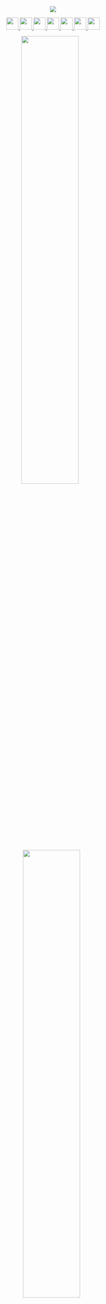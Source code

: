<div align="center">

  <a href="https://www.twitch.tv/gamingevolutioncentre" target="_blank" rel="noreferrer"><img
src="https://img.shields.io/twitch/status/gamingevolutioncentre?logo=twitchsx&style=for-the-badge&color=6441a4&labelColor=1c1917&label=TWITCH+STATUS" /></a>

  <a href="https://www.github.com/GamingEvolutionCentre" target="_blank" rel="noreferrer"> <picture> <source media="(prefers-color-scheme: dark)" srcset="https://raw.githubusercontent.com/danielcranney/readme-generator/main/public/icons/socials/github-dark.svg" /> <source media="(prefers-color-scheme: light)" srcset="https://raw.githubusercontent.com/danielcranney/readme-generator/main/public/icons/socials/github.svg" /> <img src="https://raw.githubusercontent.com/danielcranney/readme-generator/main/public/icons/socials/github.svg" width="32" height="32" /> </picture> </a>
  <a href="https://www.discord.gg/yWfKYRWDF6" target="_blank" rel="noreferrer"> <picture> <source media="(prefers-color-scheme: dark)" srcset="https://raw.githubusercontent.com/danielcranney/readme-generator/main/public/icons/socials/discord-dark.svg" /> <source media="(prefers-color-scheme: light)" srcset="https://raw.githubusercontent.com/danielcranney/readme-generator/main/public/icons/socials/discord.svg" /> <img src="https://raw.githubusercontent.com/danielcranney/readme-generator/main/public/icons/socials/discord.svg" width="32" height="32" /> </picture> </a>
  <a href="https://www.twitch.tv/gamingevolutioncentre" target="_blank" rel="noreferrer"> <picture> <source media="(prefers-color-scheme: dark)" srcset="https://raw.githubusercontent.com/danielcranney/readme-generator/main/public/icons/socials/twitch-dark.svg" /> <source media="(prefers-color-scheme: light)" srcset="https://raw.githubusercontent.com/danielcranney/readme-generator/main/public/icons/socials/twitch.svg" /> <img src="https://raw.githubusercontent.com/danielcranney/readme-generator/main/public/icons/socials/twitch.svg" width="32" height="32" /> </picture> </a>
  <a href="https://www.youtube.com/@GamingEvolutionCentre" target="_blank" rel="noreferrer"> <picture> <source media="(prefers-color-scheme: dark)" srcset="https://raw.githubusercontent.com/danielcranney/readme-generator/main/public/icons/socials/youtube-dark.svg" /> <source media="(prefers-color-scheme: light)" srcset="https://raw.youtube.svg" /> <img src="https://raw.githubusercontent.com/danielcranney/readme-generator/main/public/icons/socials/youtube.svg" width="32" height="32" /> </picture> </a>
  <a href="http://www.facebook.com/GamingEvolutionCentre" target="_blank" rel="noreferrer"> <picture> <source media="(prefers-color-scheme: dark)" srcset="https://raw.githubusercontent.com/danielcranney/readme-generator/main/public/icons/socials/facebook-dark.svg" /> <source media="(prefers-color-scheme: light)" srcset="https://raw.githubusercontent.com/danielcranney/readme-generator/main/public/icons/socials/facebook.svg" /> <img src="https://raw.githubusercontent.com/danielcranney/readme-generator/main/public/icons/socials/facebook.svg" width="32" height="32" /> </picture> </a>
  <a href="http://www.instagram.com/GamingEvolutionCentre" target="_blank" rel="noreferrer"> <picture> <source media="(prefers-color-scheme: dark)" srcset="https://raw.githubusercontent.com/danielcranney/readme-generator/main/public/icons/socials/instagram-dark.svg" /> <source media="(prefers-color-scheme: light)" srcset="https://raw.githubusercontent.com/danielcranney/readme-generator/main/public/icons/socials/instagram.svg" /> <img src="https://raw.githubusercontent.com/danielcranney/readme-generator/main/public/icons/socials/instagram.svg" width="32" height="32" /> </picture> </a>
  <a href="https://www.x.com/GamingEvoCentre" target="_blank" rel="noreferrer"> <picture> <source media="(prefers-color-scheme: dark)" srcset="https://raw.githubusercontent.com/danielcranney/readme-generator/main/public/icons/socials/twitter-dark.svg" /> <source media="(prefers-color-scheme: light)" srcset="https://raw.githubusercontent.com/danielcranney/readme-generator/main/public/icons/socials/twitter.svg" /> <img src="https://raw.githubusercontent.com/danielcranney/readme-generator/main/public/icons/socials/twitter.svg" width="32" height="32" /> </picture> </a>
</p>
</div>

<div class='container' align="center">
  <img style="height: auto; width: 55%;" class="img" src="https://github-readme-stats.vercel.app/api?username=GamingEvolutionCentre&show_icons=true&theme=dark" />
&nbsp;
&nbsp;
  <img style="height: auto; width: 55%;" class="img" src="https://github-readme-stats.vercel.app/api/top-langs/?username=GamingEvolutionCentre&show_icons=true&theme=dark&langs_count=8&layout=compact" />
&nbsp;
  <img style="height: auto; width: 55%;" class="img" src="https://streak-stats.demolab.com/?user=GamingEvolutionCentre&theme=dark&layout=compact" /></div>
</div>

- 🔭 I’m currently working at [P33R Finance](https://www.linkedin.com/company/p33r-finance/) where we were [incubated by Tenity](https://www.linkedin.com/posts/p33r-finance_tenity-invests-in-13-disruptive-early-stage-activity-7118550943268294656-cH__?utm_source=share&utm_medium=member_desktop) and selected for [AWS Startups Build Accelerator 2023](https://www.linkedin.com/posts/p33r-finance_p33r-awsbuildaccelerator-activity-7121072561857208320-U9f-?utm_source=share&utm_medium=member_desktop).
- 🌱 I’m passionate about [serverless in AWS](https://aws.amazon.com/serverless/) and [Web3](https://ethereum.org/en/web3/).
- 📝 I’m aiming to write **one article per week** starting from November 2023.
- 🏆 I'm striving to increase my [GitHub stats rating](#🏆-my-stats) by contributing to [open source](https://opensource.com/resources/what-open
  
## 👷 Check out what I'm currently working on:
- 🔭 I’m currently working on my ![Discord-Bot](https://github.com/GamingEvolutionCentre/Gaming-Evolution-Centre-Bot)

## 🌱 My latest projects:
- 🌱 I’m passionate about my ![README](https://github.com/GamingEvolutionCentre/Gaming-Evolution-Centre) - My Profile & Readme
- 🌱 I’m passionate about my ![Discord-Bot](https://github.com/GamingEvolutionCentre/Gaming-Evolution-Centre-Bot) - My Discord Bot written in Python

<div align="center">

## 💡 A Quote:

[![A random quote](https://quotes-github-readme.vercel.app/api?type=horizontal&theme=dark)](https://github.com/piyushsuthar/github-readme-quotes)

## 💻 My Tech Stack:

[![Next.js, Svelte, Node.js, JavaScript, TypeScript, AWS, GCP, Solidity](https://skillicons.dev/icons?i=next,svelte,nodejs,js,ts,aws,gcp,solidity)](https://skillicons.dev)


## 🏆 My Stats:

<p>
    <img height=175 alt="GitHub Stats" src="https://github-readme-stats.vercel.app/api?username=kshyun28&show_icons=true&count_private=true&theme=dark" />&nbsp;&nbsp;
    <img height=175 alt="Most Used Languages" src="https://github-readme-stats.vercel.app/api/top-langs/?username=kshyun28&layout=compact&theme=dark" />&nbsp;&nbsp;
</p>

## 🎮 When I'm AFK:

![Xbox Series X&S](https://img.shields.io/badge/Playstation%205-003791?style=for-the-badge&logo=playstation-5&logoColor=white) &nbsp;
![Switch](https://img.shields.io/badge/Switch-E60012?style=for-the-badge&logo=nintendo-switch&logoColor=white) &nbsp;
![Steam](https://img.shields.io/badge/steam-%23000000.svg?style=for-the-badge&logo=steam&logoColor=white) &nbsp;
![Netflix](https://img.shields.io/badge/Netflix-E50914?style=for-the-badge&logo=netflix&logoColor=white) &nbsp;
![Crunchyroll](https://img.shields.io/badge/Crunchyroll-F47521?style=for-the-badge&logo=crunchyroll&logoColor=white)

</div>

## 📫 How to reach me:
- [![You can reach me on my socials at the top of the page.]
